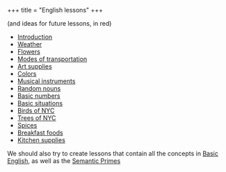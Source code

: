 +++
title = "English lessons"
+++

(and ideas for future lessons, in red)

  - [Introduction](/en/Introduction)
  - [Weather](/en/Weather)
  - [Flowers](/en/Flowers)
  - [Modes of transportation](/en/Modes_of_transportation)
  - [Art supplies](/en/Art_supplies)
  - [Colors](/en/Colors)
  - [Musical instruments](/en/Musical_instruments)
  - [Random nouns](/en/Random_nouns)
  - [Basic numbers](/en/Basic_numbers)
  - [Basic situations](/en/Basic_situations)
  - [Birds of NYC](/en/Birds_of_NYC)
  - [Trees of NYC](/en/Trees_of_NYC)
  - [Spices](/en/Spices)
  - [Breakfast foods](/en/Breakfast_foods)
  - [Kitchen supplies](/en/Kitchen_supplies)

We should also try to create lessons that contain all the concepts in
[Basic English](http://en.wikipedia.org/wiki/Basic_English), as well as
the [Semantic Primes](http://en.wikipedia.org/wiki/Semantic_Primes)
